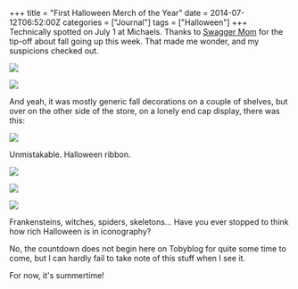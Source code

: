 +++
title = "First Halloween Merch of the Year"
date = 2014-07-12T06:52:00Z
categories = ["Journal"]
tags = ["Halloween"]
+++
Technically spotted on July 1 at Michaels. Thanks to [Swagger Mom](http://swaggermomtales.blogspot.com/) for the tip-off about fall going up this week. That made me wonder, and my suspicions checked out.

![](https://lh5.googleusercontent.com/-EarOXcizEuM/U8E9eAw3IlI/AAAAAAAAAgk/24_MmhFTaq8/s640/blogger-image--1728556188.jpg)

![](https://lh6.googleusercontent.com/-Il8U3Qi8YT0/U8E9iS6zfDI/AAAAAAAAAhE/wxrpVjrJFHc/s640/blogger-image-1441703065.jpg)

And yeah, it was mostly generic fall decorations on a couple of shelves, but over on the other side of the store, on a lonely end cap display, there was this:

![](https://lh4.googleusercontent.com/-E2fPmzojoEw/U8E9fbD1nQI/AAAAAAAAAgs/QTDR6DU49SQ/s640/blogger-image--1965382222.jpg)

Unmistakable. Halloween ribbon.

![](https://lh3.googleusercontent.com/-IDfPnfIMiDA/U8E9gOTFI0I/AAAAAAAAAg0/ShfDayZA8qQ/s640/blogger-image--726152121.jpg)

![](https://lh4.googleusercontent.com/-Foplvr_I5m4/U8E9hU3FzqI/AAAAAAAAAg8/zc0SbMTH7qs/s640/blogger-image--885813066.jpg)

![](https://lh4.googleusercontent.com/-HoWRvztvY1E/U8E9dKtOHLI/AAAAAAAAAgc/8rXxXPzmXFI/s640/blogger-image-1347516825.jpg)

Frankensteins, witches, spiders, skeletons… Have you ever stopped to think how rich Halloween is in iconography?

No, the countdown does not begin here on Tobyblog for quite some time to come, but I can hardly fail to take note of this stuff when I see it.

For now, it's summertime!

